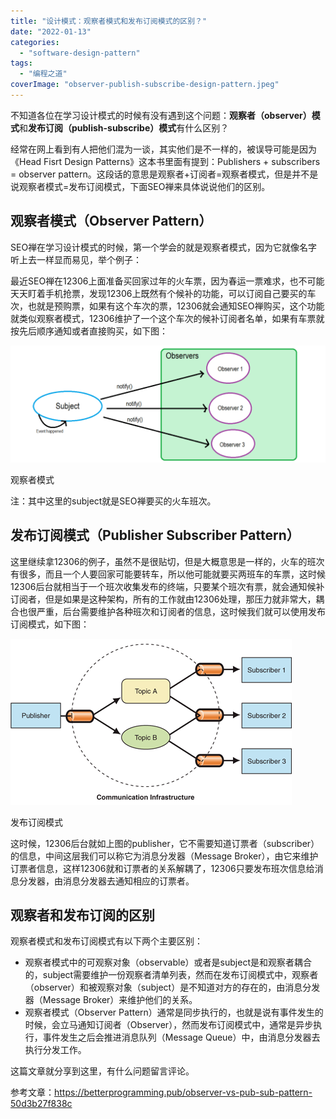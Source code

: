 ```yaml
---
title: "设计模式：观察者模式和发布订阅模式的区别？"
date: "2022-01-13"
categories: 
  - "software-design-pattern"
tags: 
  - "编程之道"
coverImage: "observer-publish-subscribe-design-pattern.jpeg"
---
```


不知道各位在学习设计模式的时候有没有遇到这个问题：**观察者（observer）模式**和**发布订阅（publish-subscribe）模式**有什么区别？

经常在网上看到有人把他们混为一谈，其实他们是不一样的，被误导可能是因为《Head Fisrt Design Patterns》这本书里面有提到：Publishers + subscribers = observer pattern。这段话的意思是观察者+订阅者=观察者模式，但是并不是说观察者模式=发布订阅模式，下面SEO禅来具体说说他们的区别。

## 观察者模式（Observer Pattern）

SEO禅在学习设计模式的时候，第一个学会的就是观察者模式，因为它就像名字听上去一样显而易见，举个例子：

最近SEO禅在12306上面准备买回家过年的火车票，因为春运一票难求，也不可能天天盯着手机抢票，发现12306上既然有个候补的功能，可以订阅自己要买的车次，也就是预购票，如果有这个车次的票，12306就会通知SEO禅购买，这个功能就类似观察者模式，12306维护了一个这个车次的候补订阅者名单，如果有车票就按先后顺序通知或者直接购买，如下图：

![observer-design-pattern](images/observer-design-pattern-1024x380.png)

观察者模式

注：其中这里的subject就是SEO禅要买的火车班次。

## 发布订阅模式（Publisher Subscriber Pattern）

这里继续拿12306的例子，虽然不是很贴切，但是大概意思是一样的，火车的班次有很多，而且一个人要回家可能要转车，所以他可能就要买两班车的车票，这时候12306后台就相当于一个班次收集发布的终端，只要某个班次有票，就会通知候补订阅者，但是如果是这种架构，所有的工作就由12306处理，那压力就非常大，耦合也很严重，后台需要维护各种班次和订阅者的信息，这时候我们就可以使用发布订阅模式，如下图：

![publisher-subscriber-pattern](images/publisher-subscriber-pattern.gif)

发布订阅模式

这时候，12306后台就如上图的publisher，它不需要知道订票者（subscriber）的信息，中间这层我们可以称它为消息分发器（Message Broker），由它来维护订票者信息，这样12306就和订票者的关系解耦了，12306只要发布班次信息给消息分发器，由消息分发器去通知相应的订票者。

## 观察者和发布订阅的区别

观察者模式和发布订阅模式有以下两个主要区别：

- 观察者模式中的可观察对象（observable）或者是subject是和观察者耦合的，subject需要维护一份观察者清单列表，然而在发布订阅模式中，观察者（observer）和被观察对象（subject）是不知道对方的存在的，由消息分发器（Message Broker）来维护他们的关系。
- 观察者模式（Observer Pattern）通常是同步执行的，也就是说有事件发生的时候，会立马通知订阅者（Observer），然而发布订阅模式中，通常是异步执行，事件发生之后会推进消息队列（Message Queue）中，由消息分发器去执行分发工作。

这篇文章就分享到这里，有什么问题留言评论。

参考文章：https://betterprogramming.pub/observer-vs-pub-sub-pattern-50d3b27f838c
